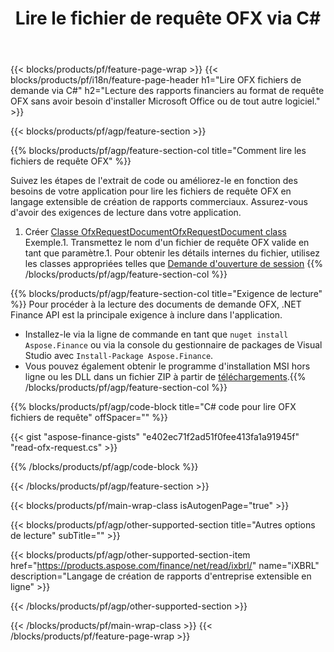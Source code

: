 ﻿---
title: Lire le fichier de requête OFX via C#
description: Exemple de code pour la lecture du fichier de requête OFX. Utilisez l'exemple de code API pour lire les fichiers de demande de lot OFX dans les applications basées sur .NET. 
url: /fr/net/read/ofx-request/
family: finance
platformtag: net
feature: read
informat: OFX request
outformat: 
otherformats: 
---
{{< blocks/products/pf/feature-page-wrap >}}
{{< blocks/products/pf/i18n/feature-page-header h1="Lire OFX fichiers de demande via C#" h2="Lecture des rapports financiers au format de requête OFX sans avoir besoin d\'installer Microsoft Office ou de tout autre logiciel." >}}

{{< blocks/products/pf/agp/feature-section >}}

{{% blocks/products/pf/agp/feature-section-col title="Comment lire les fichiers de requête OFX" %}}

Suivez les étapes de l'extrait de code ou améliorez-le en fonction des besoins de votre application pour lire les fichiers de requête OFX en langage extensible de création de rapports commerciaux. Assurez-vous d'avoir des exigences de lecture dans votre application.

1. Créer [Classe OfxRequestDocumentOfxRequestDocument class](https://apireference.aspose.com/finance/net/aspose.finance.ofx/ofxrequestdocument) Exemple.1. Transmettez le nom d'un fichier de requête OFX valide en tant que paramètre.1. Pour obtenir les détails internes du fichier, utilisez les classes appropriées telles que [Demande d'ouverture de session](https://apireference.aspose.com/finance/net/aspose.finance.ofx.signon/signonrequest)
{{% /blocks/products/pf/agp/feature-section-col %}}

{{% blocks/products/pf/agp/feature-section-col title="Exigence de lecture" %}}
Pour procéder à la lecture des documents de demande OFX, .NET Finance API est la principale exigence à inclure dans l'application. 
- Installez-le via la ligne de commande en tant que ```nuget install Aspose.Finance``` ou via la console du gestionnaire de packages de Visual Studio avec ```Install-Package Aspose.Finance```.
- Vous pouvez également obtenir le programme d'installation MSI hors ligne ou les DLL dans un fichier ZIP à partir de [téléchargements](https://downloads.aspose.com/finance/net).{{% /blocks/products/pf/agp/feature-section-col %}}

{{% blocks/products/pf/agp/code-block title="C# code pour lire OFX fichiers de requête" offSpacer="" %}}

{{< gist "aspose-finance-gists" "e402ec71f2ad51f0fee413fa1a91945f" "read-ofx-request.cs" >}}

{{% /blocks/products/pf/agp/code-block %}}

{{< /blocks/products/pf/agp/feature-section >}}

{{< blocks/products/pf/main-wrap-class isAutogenPage="true" >}}

{{< blocks/products/pf/agp/other-supported-section title="Autres options de lecture" subTitle="" >}}

{{< blocks/products/pf/agp/other-supported-section-item href="https://products.aspose.com/finance/net/read/ixbrl/" name="iXBRL" description="Langage de création de rapports d\'entreprise extensible en ligne" >}}

{{< /blocks/products/pf/agp/other-supported-section >}}

{{< /blocks/products/pf/main-wrap-class >}}
{{< /blocks/products/pf/feature-page-wrap >}}